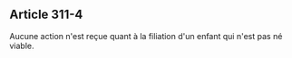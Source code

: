 Article 311-4
----
Aucune action n'est reçue quant à la filiation d'un enfant qui n'est pas né
viable.
